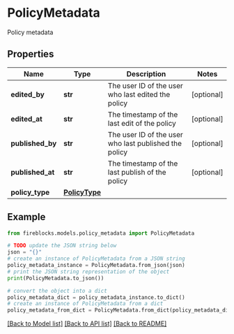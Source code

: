# PolicyMetadata

Policy metadata

## Properties

Name | Type | Description | Notes
------------ | ------------- | ------------- | -------------
**edited_by** | **str** | The user ID of the user who last edited the policy | [optional] 
**edited_at** | **str** | The timestamp of the last edit of the policy | [optional] 
**published_by** | **str** | The user ID of the user who last published the policy | [optional] 
**published_at** | **str** | The timestamp of the last publish of the policy | [optional] 
**policy_type** | [**PolicyType**](PolicyType.md) |  | 

## Example

```python
from fireblocks.models.policy_metadata import PolicyMetadata

# TODO update the JSON string below
json = "{}"
# create an instance of PolicyMetadata from a JSON string
policy_metadata_instance = PolicyMetadata.from_json(json)
# print the JSON string representation of the object
print(PolicyMetadata.to_json())

# convert the object into a dict
policy_metadata_dict = policy_metadata_instance.to_dict()
# create an instance of PolicyMetadata from a dict
policy_metadata_from_dict = PolicyMetadata.from_dict(policy_metadata_dict)
```
[[Back to Model list]](../README.md#documentation-for-models) [[Back to API list]](../README.md#documentation-for-api-endpoints) [[Back to README]](../README.md)


